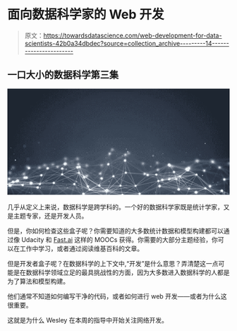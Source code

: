 # 面向数据科学家的 Web 开发

> 原文：<https://towardsdatascience.com/web-development-for-data-scientists-42b0a34dbdec?source=collection_archive---------14----------------------->

## 一口大小的数据科学第三集

![](img/e56689b66198e3a144c2086e2cb7d1f4.png)

几乎从定义上来说，数据科学是跨学科的。一个好的数据科学家既是统计学家，又是主题专家，还是开发人员。

但是，你如何检查这些盒子呢？你需要知道的大多数统计数据和模型构建都可以通过像 Udacity 和 [Fast.ai](http://fast.ai) 这样的 MOOCs 获得。你需要的大部分主题经验，你可以在工作中学习，或者通过阅读维基百科的文章。

但是开发者盒子呢？在数据科学的上下文中,“开发”是什么意思？弄清楚这一点可能是在数据科学领域立足的最具挑战性的方面，因为大多数进入数据科学的人都是为了算法和模型构建。

他们通常不知道如何编写干净的代码，或者如何进行 web 开发——或者为什么这很重要。

这就是为什么 Wesley 在本周的指导中开始关注网络开发。